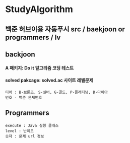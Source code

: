 # StudyAlgorithm

## 백준 허브이용 자동푸시 src / baekjoon or programmers / lv 

## backjoon 
 ####  A 패키지: Do it 알고리즘 코딩 테스트 
 #### solved pakcage: solved.ac 사이트 레벨문제
    티어 : B-브론즈, S-실버, G-골드, P-플래티넘, D-다이아
    번호 - 백준 문제번호

## Programmers
    execute : Java 실행 클래스
    level : 난이도
    숫자 : 문제 url 정보
